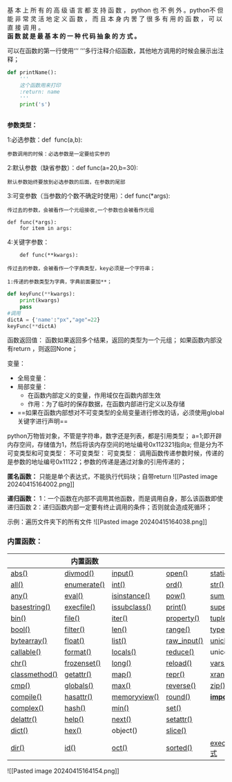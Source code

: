 
基 本 上 所 有 的 高 级 语 言 都 支 持 函 数 ， python   也 不 例 外 。python不 但 能 非 常 灵 活 地 定 义 函   数 ， 而 且 本 身 内 罟 了 很 多 有 用 的 函 数 ， 可 以  直 接 调 用 。   
**函 数 就 是 最 基 本 的 一 种 代 码 抽 象 的 方 式 。**

可以在函数的第一行使用‘’‘ ’‘’多行注释介绍函数，其他地方调用的时候会展示出注释；
```python
def printName():
	'''
	这个函数用来打印
	:return: name
	'''
	print('s')
	
```

**参数类型：**

1:必选参数：def  func(a,b):

	参数调用的时候：必选参数是一定要给实参的

2:默认参数（缺省参数）：def func(a=20,b=30):

	默认参数始终要放到必选参数的后面，在参数的尾部

3:可变参数（当参数的个数不确定时使用）：def func(*args):

	传过去的参数，会被看作一个元组接收,一个参数也会被看作元组

```
def func(*args):
	for item in args:
```

4:关键字参数：
```
	def func(**kwargs): 
```

	传过去的参数，会被看作一个字典类型，key必须是一个字符串；

	1:传递的参数类型为字典，字典前面要加**；
```python
def keyFunc(**kwargs):
	print(kwargs)
	pass
#调用
dictA = {'name':"px","age"=22}
keyFunc(**dictA)
```

函数返回值：
	函数如果返回多个结果，返回的类型为一个元组；
	如果函数内部没有return ，则返回None；

变量：

- 全局变量：
- 局部变量：
	- 在函数内部定义的变量，作用域仅在函数内部生效
	- 作用：为了临时的保存数据，在函数内部进行定义以及存储
- ==如果在函数内部想对不可变类型的全局变量进行修改的话，必须使用global关键字进行声明==

python万物皆对象，不管是字符串，数字还是列表，都是引用类型；
a=1;即开辟内存空间，存储值为1，然后将该内存空间的地址编号0x112321指向a;
但是分为不可变类型和可变类型：
	不可变类型：
	可变类型：
调用函数传递参数时候，传递的是参数的地址编号0x11122；参数的传递是通过对象的引用传递的；

**匿名函数：**
	只能是单个表达式，不能执行代码块；自带return
	![[Pasted image 20240415164002.png]]

**递归函数：**
	1：一个函数在内部不调用其他函数，而是调用自身，那么该函数即使递归函数
	2：递归函数内部一定要有终止调用的条件；否则就会造成死循环；

示例：遍历文件夹下的所有文件
![[Pasted image 20240415164038.png]]


### 内置函数：
|                                                                             | 内置函数                                                                    |                                                                           |                                                                         |                                                                               |
| --------------------------------------------------------------------------- | ----------------------------------------------------------------------- | ------------------------------------------------------------------------- | ----------------------------------------------------------------------- | ----------------------------------------------------------------------------- |
| [abs()](https://www.runoob.com/python/func-number-abs.html)                 | [divmod()](https://www.runoob.com/python/python-func-divmod.html)       | [input()](https://www.runoob.com/python/python-func-input.html)           | [open()](https://www.runoob.com/python/python-func-open.html)           | [staticmethod()](https://www.runoob.com/python/python-func-staticmethod.html) |
| [all()](https://www.runoob.com/python/python-func-all.html)                 | [enumerate()](https://www.runoob.com/python/python-func-enumerate.html) | [int()](https://www.runoob.com/python/python-func-int.html)               | [ord()](https://www.runoob.com/python/python-func-ord.html)             | [str()](https://www.runoob.com/python/python-func-str.html)                   |
| [any()](https://www.runoob.com/python/python-func-any.html)                 | [eval()](https://www.runoob.com/python/python-func-eval.html)           | [isinstance()](https://www.runoob.com/python/python-func-isinstance.html) | [pow()](https://www.runoob.com/python/func-number-pow.html)             | [sum()](https://www.runoob.com/python/python-func-sum.html)                   |
| [basestring()](https://www.runoob.com/python/python-func-basestring.html)   | [execfile()](https://www.runoob.com/python/python-func-execfile.html)   | [issubclass()](https://www.runoob.com/python/python-func-issubclass.html) | [print()](https://www.runoob.com/python/python-func-print.html)         | [super()](https://www.runoob.com/python/python-func-super.html)               |
| [bin()](https://www.runoob.com/python/python-func-bin.html)                 | [file()](https://www.runoob.com/python/python-func-file.html)           | [iter()](https://www.runoob.com/python/python-func-iter.html)             | [property()](https://www.runoob.com/python/python-func-property.html)   | [tuple()](https://www.runoob.com/python/att-tuple-tuple.html)                 |
| [bool()](https://www.runoob.com/python/python-func-bool.html)               | [filter()](https://www.runoob.com/python/python-func-filter.html)       | [len()](https://www.runoob.com/python/att-string-len.html)                | [range()](https://www.runoob.com/python/python-func-range.html)         | [type()](https://www.runoob.com/python/python-func-type.html)                 |
| [bytearray()](https://www.runoob.com/python/python-func-bytearray.html)     | [float()](https://www.runoob.com/python/python-func-float.html)         | [list()](https://www.runoob.com/python/att-list-list.html)                | [raw_input()](https://www.runoob.com/python/python-func-raw_input.html) | [unichr()](https://www.runoob.com/python/python-func-unichr.html)             |
| [callable()](https://www.runoob.com/python/python-func-callable.html)       | [format()](https://www.runoob.com/python/att-string-format.html)        | [locals()](https://www.runoob.com/python/python-func-locals.html)         | [reduce()](https://www.runoob.com/python/python-func-reduce.html)       | unicode()                                                                     |
| [chr()](https://www.runoob.com/python/python-func-chr.html)                 | [frozenset()](https://www.runoob.com/python/python-func-frozenset.html) | [long()](https://www.runoob.com/python/python-func-long.html)             | [reload()](https://www.runoob.com/python/python-func-reload.html)       | [vars()](https://www.runoob.com/python/python-func-vars.html)                 |
| [classmethod()](https://www.runoob.com/python/python-func-classmethod.html) | [getattr()](https://www.runoob.com/python/python-func-getattr.html)     | [map()](https://www.runoob.com/python/python-func-map.html)               | [repr()](https://www.runoob.com/python/python-func-repr.html)           | [xrange()](https://www.runoob.com/python/python-func-xrange.html)             |
| [cmp()](https://www.runoob.com/python/func-number-cmp.html)                 | [globals()](https://www.runoob.com/python/python-func-globals.html)     | [max()](https://www.runoob.com/python/func-number-max.html)               | [reverse()](https://www.runoob.com/python/att-list-reverse.html)        | [zip()](https://www.runoob.com/python/python-func-zip.html)                   |
| [compile()](https://www.runoob.com/python/python-func-compile.html)         | [hasattr()](https://www.runoob.com/python/python-func-hasattr.html)     | [memoryview()](https://www.runoob.com/python/python-func-memoryview.html) | [round()](https://www.runoob.com/python/func-number-round.html)         | [__import__()](https://www.runoob.com/python/python-func-__import__.html)     |
| [complex()](https://www.runoob.com/python/python-func-complex.html)         | [hash()](https://www.runoob.com/python/python-func-hash.html)           | [min()](https://www.runoob.com/python/func-number-min.html)               | [set()](https://www.runoob.com/python/python-func-set.html)             |                                                                               |
| [delattr()](https://www.runoob.com/python/python-func-delattr.html)         | [help()](https://www.runoob.com/python/python-func-help.html)           | [next()](https://www.runoob.com/python/python-func-next.html)             | [setattr()](https://www.runoob.com/python/python-func-setattr.html)     |                                                                               |
| [dict()](https://www.runoob.com/python/python-func-dict.html)               | [hex()](https://www.runoob.com/python/python-func-hex.html)             | object()                                                                  | [slice()](https://www.runoob.com/python/python-func-slice.html)         |                                                                               |
| [dir()](https://www.runoob.com/python/python-func-dir.html)                 | [id()](https://www.runoob.com/python/python-func-id.html)               | [oct()](https://www.runoob.com/python/python-func-oct.html)               | [sorted()](https://www.runoob.com/python/python-func-sorted.html)       | [exec 内置表达式](https://www.runoob.com/python/python-func-exec.html)             |
![[Pasted image 20240415164154.png]]
